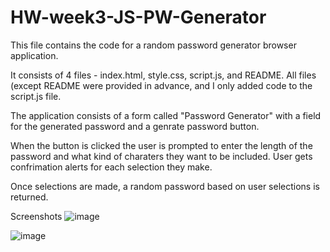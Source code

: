 # HW-week3-JS-PW-Generator
This file contains the code for a random password generator browser application.

It consists of 4 files - index.html, style.css, script.js, and README. All files (except README were provided in advance, and I only added code to the script.js file.

The application consists of a form called "Password Generator" with a field for the generated password and a genrate password button.

When the button is clicked the user is prompted to enter the length of the password and what kind of charaters they want to be included.  User gets confrimation alerts for each selection they make.

Once selections are made, a random password based on user selections is returned.

Screenshots
![image](https://user-images.githubusercontent.com/66143571/87977451-9a82a080-ca83-11ea-8a38-52b6eff33c75.png)

![image](https://user-images.githubusercontent.com/66143571/87977463-a2424500-ca83-11ea-9382-96b1d13b264d.png)
